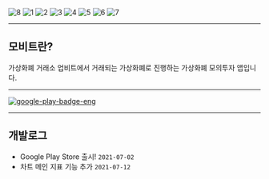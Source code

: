 ![8](https://user-images.githubusercontent.com/58127442/124701311-4d643c80-df29-11eb-85d3-4cff77774042.PNG)
![1](https://user-images.githubusercontent.com/58127442/124701313-4dfcd300-df29-11eb-98cf-1c152cdb6ebf.PNG)
![2](https://user-images.githubusercontent.com/58127442/125729542-2647e6f2-53a6-4aa3-a872-b03a9886fc48.png)
![3](https://user-images.githubusercontent.com/58127442/124701304-4c330f80-df29-11eb-843d-ceb3e422c887.PNG)
![4](https://user-images.githubusercontent.com/58127442/124701305-4c330f80-df29-11eb-85c4-56c7fa448121.PNG)
![5](https://user-images.githubusercontent.com/58127442/124701306-4ccba600-df29-11eb-8cc1-c3a16258bd86.PNG)
![6](https://user-images.githubusercontent.com/58127442/124701308-4ccba600-df29-11eb-82ff-140681a86712.PNG)
![7](https://user-images.githubusercontent.com/58127442/124701309-4d643c80-df29-11eb-8e20-8a00bc5e506c.PNG)

---
## 모비트란?
가상화폐 거래소 업비트에서 거래되는 가상화폐로 진행하는 가상화폐 모의투자 앱입니다.

---
[![google-play-badge-eng](https://user-images.githubusercontent.com/58127442/124698984-e93f7980-df24-11eb-9841-642c895e306f.png)](https://play.google.com/store/apps/details?id=com.mobit.mobit)

---
## 개발로그
- Google Play Store 출시! ```2021-07-02```
- 차트 메인 지표 기능 추가 ```2021-07-12```
